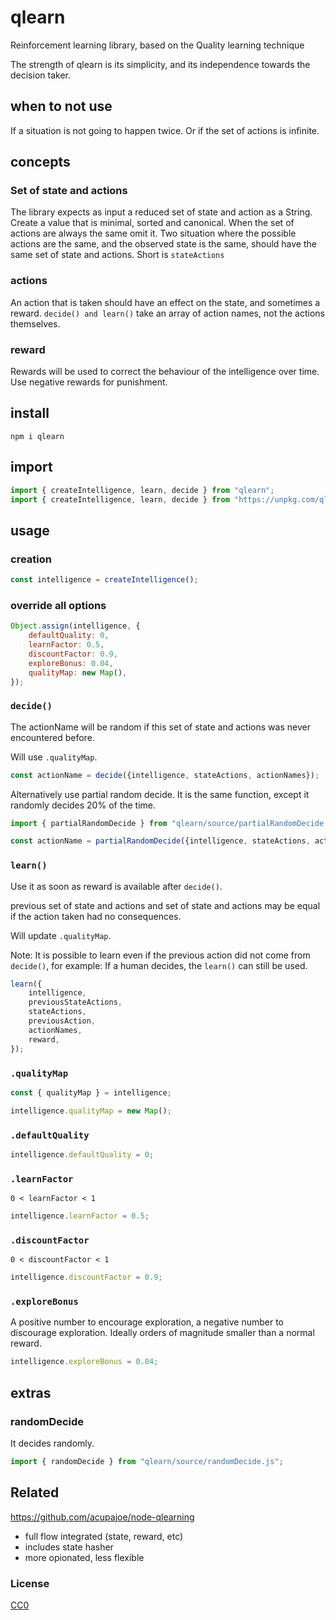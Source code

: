 # qlearn

Reinforcement learning library, based on the Quality learning technique

The strength of qlearn is its simplicity, and its independence towards the decision taker.

## when to not use

If a situation is not going to happen twice. Or if the set of actions is infinite.

## concepts

### Set of state and actions

The library expects as input a reduced set of state and action as a String. Create a value that is minimal, sorted and canonical. When the set of actions are always the same omit it. Two situation where the possible actions are the same, and the observed state is the same, should have the same set of state and actions. Short is `stateActions`

### actions

An action that is taken should have an effect on the state, and sometimes a reward. `decide() and learn()` take an array of action names, not the actions themselves.

### reward

Rewards will be used to correct the behaviour of the intelligence over time. Use negative rewards for punishment.


## install

```
npm i qlearn
```

## import

```js
import { createIntelligence, learn, decide } from "qlearn";
import { createIntelligence, learn, decide } from "https://unpkg.com/qlearn/source/qlearn.js";
```

## usage

### creation

```js
const intelligence = createIntelligence();
```

### override all options

```js
Object.assign(intelligence, {
    defaultQuality: 0,
    learnFactor: 0.5,
    discountFactor: 0.9,
    exploreBonus: 0.04,
    qualityMap: new Map(),
});
```

### `decide()`

The actionName will be random if this set of state and actions was never encountered before.

Will use `.qualityMap`.


```js
const actionName = decide({intelligence, stateActions, actionNames});
```

Alternatively use partial random decide. It is the same function, except it randomly decides 20% of the time.

```js
import { partialRandomDecide } from "qlearn/source/partialRandomDecide.js";

const actionName = partialRandomDecide({intelligence, stateActions, actionNames});
```

### `learn()`

Use it as soon as reward is available after `decide()`.

previous set of state and actions and set of state and actions may be equal if the action taken had no consequences.

Will update `.qualityMap`.

Note: It is possible to learn even if the previous action did not come from `decide()`, for example: If a human decides, the `learn()` can still be used.

```js
learn({
    intelligence,
    previousStateActions,
    stateActions,
    previousAction,
    actionNames,
    reward,
});
```

### `.qualityMap`

```js
const { qualityMap } = intelligence;
```

```js
intelligence.qualityMap = new Map();
```

### `.defaultQuality`

```js
intelligence.defaultQuality = 0;
```

### `.learnFactor`

`0 < learnFactor < 1 `

```js
intelligence.learnFactor = 0.5;
```

### `.discountFactor`


`0 < discountFactor < 1 `

```js
intelligence.discountFactor = 0.9;
```

### `.exploreBonus`

A positive number to encourage exploration, a negative number to discourage exploration.
Ideally orders of magnitude smaller than a normal reward.

```js
intelligence.exploreBonus = 0.04;
```

## extras

### randomDecide

It decides randomly.

```js
import { randomDecide } from "qlearn/source/randomDecide.js";
```


## Related

https://github.com/acupajoe/node-qlearning

 * full flow integrated (state, reward, etc)
 * includes state hasher
 * more opionated, less flexible

### License

[CC0](./license.txt)
